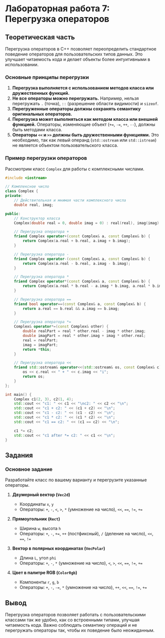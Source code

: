 # Лабораторная работа 7: Перегрузка операторов

## Теоретическая часть

Перегрузка операторов в C++ позволяет переопределить стандартное поведение операторов для пользовательских типов данных. Это улучшает читаемость кода и делает объекты более интуитивными в использовании.

### Основные принципы перегрузки
1. **Перегрузка выполняется с использованием методов класса или дружественных функций.**
2. **Не все операторы можно перегружать.** Например, нельзя перегружать `.` (точка), `::` (разрешение области видимости) и `sizeof`.
3. **Перегруженные операторы должны сохранять семантику оригинальных операторов.**
4. **Перегрузка может выполняться как методом класса или внешней функцией.** Операторы, изменяющие объект (`+=`, `-=`, `++`, `--`), должны быть методами класса.
5. **Операторы `<<` и `>>` должны быть дружественными функциями.** Это необходимо, так как левый операнд (`std::ostream` или `std::istream`) не является объектом пользовательского класса.

### Пример перегрузки операторов

Рассмотрим класс `Complex` для работы с комплексными числами.

```cpp
#include <iostream>

// Комплексное число
class Complex {
private:
    // Действительная и мнимая части комплексного числа
    double real, imag;

public:
    // Конструктор класса
    Complex(double real = 0, double imag = 0) : real(real), imag(imag) {}

    // Перегрузка оператора +
    friend Complex operator+(const Complex& a, const Complex& b) {
        return Complex(a.real + b.real, a.imag + b.imag);
    }

    // Перегрузка оператора -
    friend Complex operator-(const Complex& a, const Complex& b) {
        return Complex(a.real - b.real, a.imag - b.imag);
    }

    // Перегрузка оператора *
    friend Complex operator*(const Complex& a, const Complex& b) {
        return Complex(a.real * b.real - a.imag * b.imag, a.real * b.imag + a.imag * b.real);
    }

    // Перегрузка оператора ==
    friend bool operator==(const Complex& a, const Complex& b) {
        return a.real == b.real && a.imag == b.imag;
    }

    // Перегрузка оператора *=
    Complex& operator*=(const Complex& other) {
        double realPart = real * other.real - imag * other.imag;
        double imagPart = real * other.imag + imag * other.real;
        real = realPart;
        imag = imagPart;
        return *this;
    }

    // Перегрузка оператора <<
    friend std::ostream& operator<<(std::ostream& os, const Complex& c) {
        os << c.real << " + " << c.imag << "i";
        return os;
    }
};

int main() {
    Complex c1(2, 3), c2(1, 4);
    std::cout << "c1: " << c1 << "\nc2: " << c2 << "\n";
    std::cout << "c1 + c2: " << (c1 + c2) << "\n";
    std::cout << "c1 - c2: " << (c1 - c2) << "\n";
    std::cout << "c1 * c2: " << (c1 * c2) << "\n";
    std::cout << "c1 == c2: " << (c1 == c2) << "\n";

    c1 *= c2;
    std::cout << "c1 after *= c2: " << c1 << "\n";
}
```

## Задания

### Основное задание

Разработайте класс по вашему варианту и перегрузите указанные операторы.

1) **Двумерный вектор (`Vec2d`)**
   - Координаты `x`, `y`
   - Операторы: `+`, `-`, `<`, `>`, `*` (умножение на число), `<<`, `==`, `!=`, `+=`

2) **Прямоугольник (`Rect`)**
   - Ширина `w`, высота `h`
   - Операторы: `+`, `-`, `+=`, `++` (постфиксный), `/` (деление на число), `<<`, `==`, `!=`

3) **Вектор в полярных координатах (`VecPolar`)**
   - Длина `L`, угол `phi`
   - Операторы: `+`, `-`, `*` (умножение на число), `<`, `>`, `<<`, `==`, `!=`, `+=`

4) **Цвет в палитре RGB (`ColorRgb`)**
   - Компоненты `r`, `g`, `b`
   - Операторы: `+`, `-`, `-=`, `*` (умножение на число), `++`, `<<`, `==`, `!=`, `+=`

## Вывод
Перегрузка операторов позволяет работать с пользовательскими классами так же удобно, как со встроенными типами, улучшая читаемость кода. Важно соблюдать семантику операций и не перегружать операторы так, чтобы их поведение было неожиданным.

